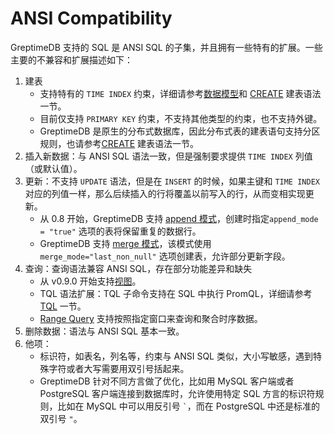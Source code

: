 # ANSI Compatibility

GreptimeDB 支持的 SQL 是 ANSI SQL 的子集，并且拥有一些特有的扩展。一些主要的不兼容和扩展描述如下：

1. 建表
    * 支持特有的 `TIME INDEX` 约束，详细请参考[数据模型](/user-guide/concepts/data-model.md)和 [CREATE](./create.md) 建表语法一节。
    * 目前仅支持 `PRIMARY KEY` 约束，不支持其他类型的约束，也不支持外键。
    * GreptimeDB 是原生的分布式数据库，因此分布式表的建表语句支持分区规则，也请参考[CREATE](./create.md) 建表语法一节。
2. 插入新数据：与 ANSI SQL 语法一致，但是强制要求提供 `TIME INDEX` 列值（或默认值）。
3. 更新：不支持 `UPDATE` 语法，但是在 `INSERT` 的时候，如果主键和 `TIME INDEX` 对应的列值一样，那么后续插入的行将覆盖以前写入的行，从而变相实现更新。
    * 从 0.8 开始，GreptimeDB 支持 [append 模式](/reference/sql/create.md#创建-Append-Only-表)，创建时指定`append_mode = "true"` 选项的表将保留重复的数据行。 
    * GreptimeDB 支持 [merge 模式](/reference/sql/create.md#create-an-append-only-table)，该模式使用 `merge_mode="last_non_null"` 选项创建表，允许部分更新字段。
4. 查询：查询语法兼容 ANSI SQL，存在部分功能差异和缺失
    * 从 v0.9.0 开始支持[视图](/user-guide/query-data/view.md)。
    * TQL 语法扩展：TQL 子命令支持在 SQL 中执行 PromQL，详细请参考 [TQL](./tql.md) 一节。
    * [Range Query](/reference/sql/range.md#range-query) 支持按照指定窗口来查询和聚合时序数据。
5. 删除数据：语法与 ANSI SQL 基本一致。
6. 他项：
    * 标识符，如表名，列名等，约束与 ANSI SQL 类似，大小写敏感，遇到特殊字符或者大写需要用双引号括起来。
    * GreptimeDB 针对不同方言做了优化，比如用 MySQL 客户端或者 PostgreSQL 客户端连接到数据库时，允许使用特定 SQL 方言的标识符规则，比如在 MySQL 中可以用反引号 `` ` ``，而在 PostgreSQL 中还是标准的双引号 `"`。
